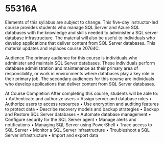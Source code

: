 # 55316A
Elements of this syllabus are subject to change.
This five-day instructor-led course provides students who manage SQL Server and Azure SQL databases with the knowledge and skills needed to administer a SQL server database infrastructure. The material will also be useful to individuals who develop applications that deliver content from SQL Server databases. This material updates and replaces course 20764C.

Audience
The primary audience for this course is individuals who administer and maintain SQL Server databases. These individuals perform database administration and maintenance as their primary area of responsibility, or work in environments where databases play a key role in their primary job.
The secondary audiences for this course are individuals who develop applications that deliver content from SQL Server databases.

At Course Completion
After completing this course, students will be able to:
• Authenticate and authorize users
• Assign server and database roles
• Authorize users to access resources
• Use encryption and auditing features to protect data
• Describe recovery models and backup strategies
• Backup and Restore SQL Server databases
• Automate database management
• Configure security for the SQL Server agent
• Manage alerts and notifications
• Managing SQL Server using PowerShell
• Trace access to SQL Server
• Monitor a SQL Server infrastructure
• Troubleshoot a SQL Server infrastructure
• Import and export data
